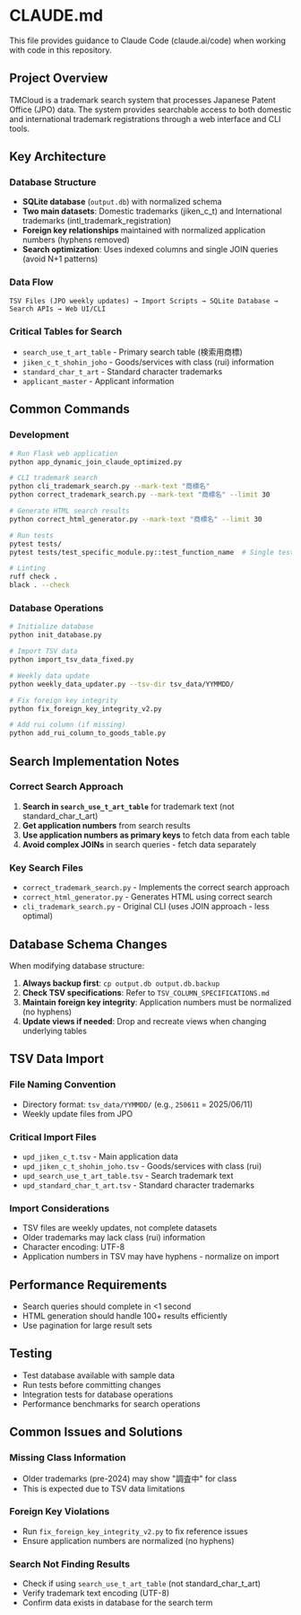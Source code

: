 # CLAUDE.md

This file provides guidance to Claude Code (claude.ai/code) when working with code in this repository.

## Project Overview

TMCloud is a trademark search system that processes Japanese Patent Office (JPO) data. The system provides searchable access to both domestic and international trademark registrations through a web interface and CLI tools.

## Key Architecture

### Database Structure
- **SQLite database** (`output.db`) with normalized schema
- **Two main datasets**: Domestic trademarks (jiken_c_t) and International trademarks (intl_trademark_registration)
- **Foreign key relationships** maintained with normalized application numbers (hyphens removed)
- **Search optimization**: Uses indexed columns and single JOIN queries (avoid N+1 patterns)

### Data Flow
```
TSV Files (JPO weekly updates) → Import Scripts → SQLite Database → Search APIs → Web UI/CLI
```

### Critical Tables for Search
- `search_use_t_art_table` - Primary search table (検索用商標)
- `jiken_c_t_shohin_joho` - Goods/services with class (rui) information
- `standard_char_t_art` - Standard character trademarks
- `applicant_master` - Applicant information

## Common Commands

### Development
```bash
# Run Flask web application
python app_dynamic_join_claude_optimized.py

# CLI trademark search
python cli_trademark_search.py --mark-text "商標名"
python correct_trademark_search.py --mark-text "商標名" --limit 30

# Generate HTML search results
python correct_html_generator.py --mark-text "商標名" --limit 30

# Run tests
pytest tests/
pytest tests/test_specific_module.py::test_function_name  # Single test

# Linting
ruff check .
black . --check
```

### Database Operations
```bash
# Initialize database
python init_database.py

# Import TSV data
python import_tsv_data_fixed.py

# Weekly data update
python weekly_data_updater.py --tsv-dir tsv_data/YYMMDD/

# Fix foreign key integrity
python fix_foreign_key_integrity_v2.py

# Add rui column (if missing)
python add_rui_column_to_goods_table.py
```

## Search Implementation Notes

### Correct Search Approach
1. **Search in `search_use_t_art_table`** for trademark text (not standard_char_t_art)
2. **Get application numbers** from search results
3. **Use application numbers as primary keys** to fetch data from each table
4. **Avoid complex JOINs** in search queries - fetch data separately

### Key Search Files
- `correct_trademark_search.py` - Implements the correct search approach
- `correct_html_generator.py` - Generates HTML using correct search
- `cli_trademark_search.py` - Original CLI (uses JOIN approach - less optimal)

## Database Schema Changes

When modifying database structure:
1. **Always backup first**: `cp output.db output.db.backup`
2. **Check TSV specifications**: Refer to `TSV_COLUMN_SPECIFICATIONS.md`
3. **Maintain foreign key integrity**: Application numbers must be normalized (no hyphens)
4. **Update views if needed**: Drop and recreate views when changing underlying tables

## TSV Data Import

### File Naming Convention
- Directory format: `tsv_data/YYMMDD/` (e.g., `250611` = 2025/06/11)
- Weekly update files from JPO

### Critical Import Files
- `upd_jiken_c_t.tsv` - Main application data
- `upd_jiken_c_t_shohin_joho.tsv` - Goods/services with class (rui)
- `upd_search_use_t_art_table.tsv` - Search trademark text
- `upd_standard_char_t_art.tsv` - Standard character trademarks

### Import Considerations
- TSV files are weekly updates, not complete datasets
- Older trademarks may lack class (rui) information
- Character encoding: UTF-8
- Application numbers in TSV may have hyphens - normalize on import

## Performance Requirements
- Search queries should complete in <1 second
- HTML generation should handle 100+ results efficiently
- Use pagination for large result sets

## Testing
- Test database available with sample data
- Run tests before committing changes
- Integration tests for database operations
- Performance benchmarks for search operations

## Common Issues and Solutions

### Missing Class Information
- Older trademarks (pre-2024) may show "調査中" for class
- This is expected due to TSV data limitations

### Foreign Key Violations
- Run `fix_foreign_key_integrity_v2.py` to fix reference issues
- Ensure application numbers are normalized (no hyphens)

### Search Not Finding Results
- Check if using `search_use_t_art_table` (not standard_char_t_art)
- Verify trademark text encoding (UTF-8)
- Confirm data exists in database for the search term